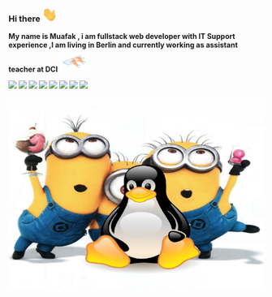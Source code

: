 
### Hi there <img src="wave.gif" width="30px">

__My name is Muafak , 
i am fullstack web developer with IT Support experience ,I am living in Berlin and currently working as assistant teacher at DCI__ <img src="type.gif" width="60px">
<!--
**mwafaka/mwafaka** is a ✨ _special_ ✨ repository because its `README.md` (this file) appears on your GitHub profile.

Here are some ideas to get you started:
--🔭 I’m currently working on ...
- 🌱 I’m currently learning ...
- 👯 I’m looking to collaborate on ...
- 🤔 I’m looking for help with ...
- 💬 Ask me about ...
- 📫 How to reach me: ...
- 😄 Pronouns: ...
- ⚡ Fun fact: ...
-->

![](https://img.shields.io/badge/code-Javascript-informational?style=flat&logo=<LOGO_NAME>&logoColor=white&color=2bbc8a)
![](https://img.shields.io/badge/code-typescript-informational?style=flat&logo=<LOGO_NAME>&logoColor=white&color=2bbc8a) 
![](https://img.shields.io/badge/code-Python-informational?style=flat&logo=<LOGO_NAME>&logoColor=white&color=2bbc8a) 
![](https://img.shields.io/badge/code-React-informational?style=flat&logo=<LOGO_NAME>&logoColor=white&color=2bbc8a) 
![](https://img.shields.io/badge/code-Redux-informational?style=flat&logo=<LOGO_NAME>&logoColor=white&color=2bbc8a)
![](https://img.shields.io/badge/code-NodeJS-informational?style=flat&logo=<LOGO_NAME>&logoColor=white&color=2bbc8a)
![](https://img.shields.io/badge/code-ExpressJS-informational?style=flat&logo=<LOGO_NAME>&logoColor=white&color=2bbc8a)
![](https://img.shields.io/badge/code-sql-informational?style=flat&logo=<LOGO_NAME>&logoColor=white&color=2bbc8a)






<img src="min.png" height='380px' width='100%'>



